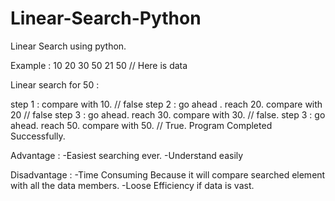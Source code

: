 # Linear-Search-Python
Linear Search using python.

Example :
10 20 30 50 21 50 // Here is data

Linear search for 50 :

step 1 :  compare with 10.  // false
step 2 :  go ahead .
          reach 20.
          compare with 20 // false
step 3 :  go ahead.
          reach 30.
          compare with 30. // false.
step 3 :  go ahead.
          reach 50.
          compare with 50. // True. Program Completed Successfully.

         
Advantage :
-Easiest searching ever.
-Understand easily

Disadvantage :
-Time Consuming Because it will compare searched element with all the data members.
-Loose Efficiency if data is vast.
